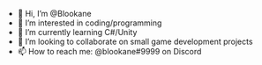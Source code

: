- 👋 Hi, I’m @Blookane
- 👀 I’m interested in coding/programming
- 🌱 I’m currently learning C#/Unity
- 💞️ I’m looking to collaborate on small game development projects
- 📫 How to reach me: @blookane#9999 on Discord

<!---
Blookane/Blookane is a ✨ special ✨ repository because its `README.md` (this file) appears on your GitHub profile.
You can click the Preview link to take a look at your changes.
--->
